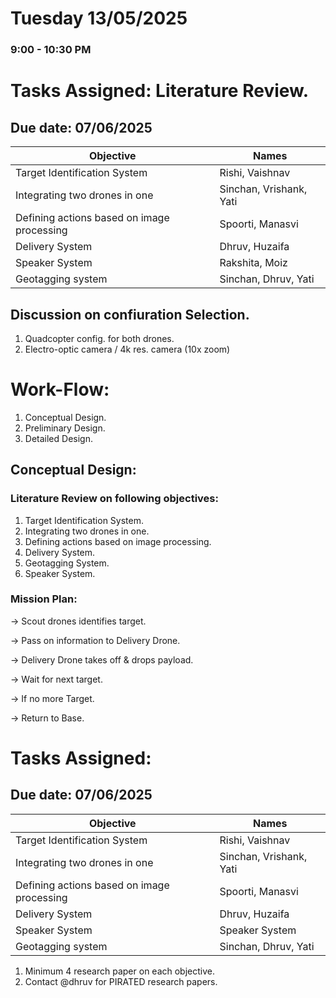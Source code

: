 # Tuesday 13/05/2025

### 9:00 - 10:30  PM

# Tasks Assigned: Literature Review.
## Due date: 07/06/2025

| Objective | Names |
| --- | --- |
| Target Identification System | Rishi, Vaishnav |
| Integrating two drones in one | Sinchan, Vrishank, Yati |
| Defining actions based on image processing | Spoorti, Manasvi |
| Delivery System | Dhruv, Huzaifa |
| Speaker System | Rakshita, Moiz |
| Geotagging system | Sinchan, Dhruv, Yati |

## Discussion on confiuration Selection. 
1. Quadcopter config. for both drones.
2. Electro-optic camera / 4k res. camera (10x zoom)

# Work-Flow:
1. Conceptual Design.
2. Preliminary Design.
3. Detailed Design.

## Conceptual Design:

### Literature Review on following objectives:

1. Target Identification System.
2. Integrating two drones in one.
3. Defining actions based on image processing.
4. Delivery System.
5. Geotagging System.
6. Speaker System.

### Mission Plan:

-> Scout drones identifies target.

-> Pass on information to Delivery Drone.

-> Delivery Drone takes off & drops payload.

-> Wait for next target.

-> If no more Target.

-> Return to Base.



# Tasks Assigned:
## Due date: 07/06/2025
| Objective | Names |
| --- | --- |
| Target Identification System | Rishi, Vaishnav |
| Integrating two drones in one | Sinchan, Vrishank, Yati |
| Defining actions based on image processing | Spoorti, Manasvi |
| Delivery System | Dhruv, Huzaifa |
| Speaker System | Speaker System |
| Geotagging system | Sinchan, Dhruv, Yati |
1. Minimum 4 research paper on each objective.
2. Contact @dhruv for PIRATED research papers.
